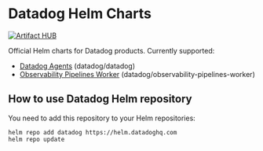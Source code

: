 # Datadog Helm Charts

[![Artifact HUB](https://img.shields.io/endpoint?url=https://artifacthub.io/badge/repository/datadog)](https://artifacthub.io/packages/search?repo=datadog)

Official Helm charts for Datadog products. Currently supported:
- [Datadog Agents](charts/datadog/README.md) (datadog/datadog)
- [Observability Pipelines Worker](charts/observability-pipelines-worker/README.md) (datadog/observability-pipelines-worker)

## How to use Datadog Helm repository

You need to add this repository to your Helm repositories:

```shell
helm repo add datadog https://helm.datadoghq.com
helm repo update
```
